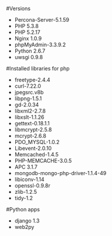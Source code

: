 #Versions
* Percona-Server-5.1.59
* PHP 5.3.8
* PHP 5.2.17
* Nginx 1.0.9
* phpMyAdmin-3.3.9.2
* Python 2.6.7
* uwsgi 0.9.8


#Installed libraries for php

- freetype-2.4.4
- curl-7.22.0
- jpegsrc.v8b
- libpng-1.5.1
- gd-2.0.34
- libxml2-2.7.8
- libxslt-1.1.26
- gettext-0.18.1.1
- libmcrypt-2.5.8
- mcrypt-2.6.8
- PDO_MYSQL-1.0.2
- Libevent-2.0.10
- Memcached-1.4.5
- PHP-MEMCACHE-3.0.5
- APC 3.1.7
- mongodb-mongo-php-driver-1.1.4-49
- libiconv-1.14
- openssl-0.9.8r
- zlib-1.2.5
- tidy-1.2

#Python apps
- django 1.3
- web2py